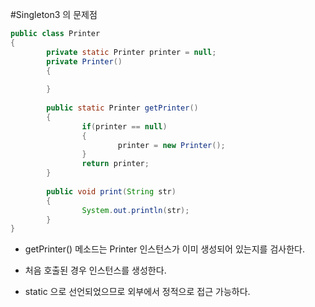 #Singleton3 의 문제점

```java
public class Printer 
{
		private static Printer printer = null;
		private Printer()
		{
			
		}
		
		public static Printer getPrinter()
		{
				if(printer == null)
				{
						printer = new Printer();
				}
				return printer;
		}
		
		public void print(String str)
		{
				System.out.println(str);
		}
}
```


* getPrinter() 메소드는 Printer 인스턴스가 이미 생성되어 있는지를 검사한다.

* 처음 호출된 경우 인스턴스를 생성한다. 

* static 으로 선언되었으므로 외부에서 정적으로 접근 가능하다.